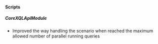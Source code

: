 
#### Scripts

##### CoreXQLApiModule

- Improved the way handling the scenario when reached the maximum allowed number of parallel running queries